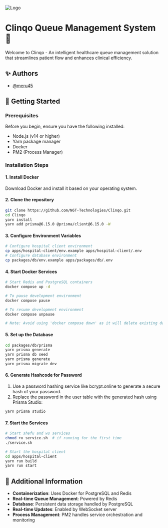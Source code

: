 ![Logo](https://cdn.pixabay.com/photo/2013/07/18/10/59/heartbeat-163709_1280.jpg)

# Clinqo Queue Management System 🏥

Welcome to Clinqo - An intelligent healthcare queue management solution that streamlines patient flow and enhances clinical efficiency.

## ✨ Authors
- [@meru45](https://www.github.com/meru45)

## 🚀 Getting Started

### Prerequisites
Before you begin, ensure you have the following installed:
- Node.js (v14 or higher)
- Yarn package manager
- Docker
- PM2 (Process Manager)

### Installation Steps

#### 1. Install Docker
Download Docker and install it based on your operating system.

#### 2. Clone the repository
```bash
git clone https://github.com/N6T-Technologies/Clinqo.git  
cd Clinqo  
yarn install
yarn add prisma@6.15.0 @prisma/client@6.15.0 -W
```

#### 3. Configure Environment Variables
```bash
# Configure hospital client environment  
cp apps/hospital-client/env.example apps/hospital-client/.env  
# Configure database environment  
cp packages/db/env.example apps/packages/db/.env  
```

#### 4. Start Docker Services
```bash
# Start Redis and PostgreSQL containers
docker compose up -d

# To pause development environment
docker compose pause

# To resume development environment
docker compose unpause

# Note: Avoid using 'docker compose down' as it will delete existing database data
```

#### 5. Set up the Database
```bash
cd packages/db/prisma
yarn prisma generate
yarn prisma db seed
yarn prisma generate
yarn prisma migrate dev
```

#### 6. Generate Hashcode for Password
1. Use a password hashing service like bcrypt.online to generate a secure hash of your password.
2. Replace the password in the user table with the generated hash using Prisma Studio:
```bash
yarn prisma studio  
```

#### 7. Start the Services
```bash
# Start shefu and ws services
chmod +x service.sh  # if running for the first time
./service.sh

# Start the hospital client
cd apps/hospital-client
yarn run build
yarn run start
```



## 📝 Additional Information
- **Containerization**: Uses Docker for PostgreSQL and Redis
- **Real-time Queue Management**: Powered by Redis
- **Database**: Persistent data storage handled by PostgreSQL
- **Real-time Updates**: Enabled by WebSocket server
- **Process Management**: PM2 handles service orchestration and monitoring

